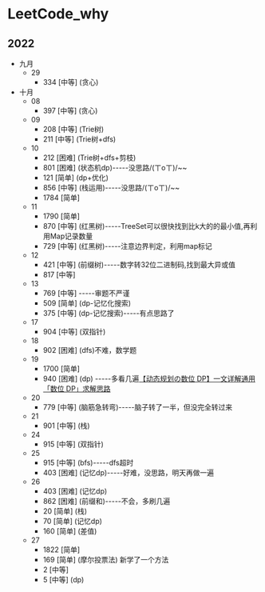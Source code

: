 # LeetCode_why

## 2022

- 九月
    - 29
        - 334 [中等] (贪心)
- 十月
    - 08
        - 397 [中等] (贪心)
    - 09
        - 208 [中等] (Trie树)
        - 211 [中等] (Trie树+dfs)
    - 10
        - 212 [困难] (Trie树+dfs+剪枝)
        - 801 [困难] (状态机dp)-----没思路/(ㄒoㄒ)/~~
        - 121 [简单] (dp+优化)
        - 856 [中等] (栈运用)-----没思路/(ㄒoㄒ)/~~
        - 1784 [简单]
    - 11
        - 1790 [简单]
        - 870 [中等] (红黑树)-----TreeSet可以很快找到比k大的的最小值,再利用Map记录数量
        - 729 [中等] (红黑树)-----注意边界判定，利用map标记
    - 12
        - 421 [中等] (前缀树)-----数字转32位二进制码,找到最大异或值
        - 817 [中等]
    - 13
        - 769 [中等] -----审题不严谨
        - 509 [简单] (dp-记忆化搜索)
        - 375 [中等] (dp-记忆搜索)-----有点思路了
    - 17
        - 904 [中等] (双指针)
    - 18
        - 902 [困难] (dfs)不难，数学题
    - 19
        - 1700 [简单]
        - 940 [困难]
          (dp)
          -----多看几遍[【动态规划の数位 DP】一文详解通用「数位 DP」求解思路](https://mp.weixin.qq.com/s?__biz=MzU4NDE3MTEyMA==&mid=2247490779&idx=1&sn=9a07bef5a856ca34f5c18a4541a50e9c)
    - 20
        - 779 [中等] (脑筋急转弯)-----脑子转了一半，但没完全转过来
    - 21
        - 901 [中等] (栈)
    - 24
        - 915 [中等] (双指针)
    - 25
        - 915 [中等] (bfs)-----dfs超时
        - 403 [困难] (记忆dp)-----好难，没思路，明天再做一遍
    - 26
        - 403 [困难] (记忆dp)
        - 862 [困难] (前缀和)-----不会，多刷几遍
        - 20  [简单] (栈)
        - 70  [简单] (记忆dp)
        - 160 [简单] (差值)
    - 27
        - 1822 [简单]
        - 169 [简单] (摩尔投票法) 新学了一个方法
        - 2 [中等]
        - 5 [中等] (dp)
